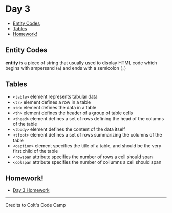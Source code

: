 # Day 3

- [Entity Codes](#entity-codes)
- [Tables](#tables)
- [Homework!](#homework)


## Entity Codes

**entity** is a piece of string that usually used to display HTML code which begins with ampersand (`&`) and ends with a semicolon (`;`)

## Tables

- `<table>` element represents tabular data
- `<tr>` element defines a row in a table
- `<td>` element defines the data in a table
- `<th>` element defines the header of a group of table cells
- `<thead>` element defines a set of rows defining the head of the columns of the table
- `<tbody>` element defines the content of the data itself
- `<tfoot>` element defines a set of rows summarizing the columns of the table
- `<caption>` element specifies the title of a table, and should be the very first child of the table
- `<rowspan` attribute specifies the number of rows a cell should span
- `<colspan` attribute specifies the number of collumns a cell should span


## Homework!

- [Day 3 Homework](./homework.html)

---

Credits to Colt's Code Camp
